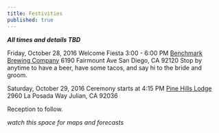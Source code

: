 ```yaml
---
title: Festivities
published: true
---
```



_**All times and details TBD**_

Friday, October 28, 2016
Welcome Fiesta 3:00 - 6:00 PM
[Benchmark Brewing Company](http://www.benchmarkbrewing.com/Benchmark_Brewing_Company/ENTRY.html)
6190 Fairmount Ave 
San Diego, CA 92120
Stop by anytime to have a beer, have some tacos, and say hi to the bride and groom.

Saturday, October 29, 2016
Ceremony starts at 4:15 PM
[Pine Hills Lodge](http://www.pinehillslodge.com/)
2960 La Posada Way
Julian, CA 92036

Reception to follow.



_watch this space for maps and forecasts_

